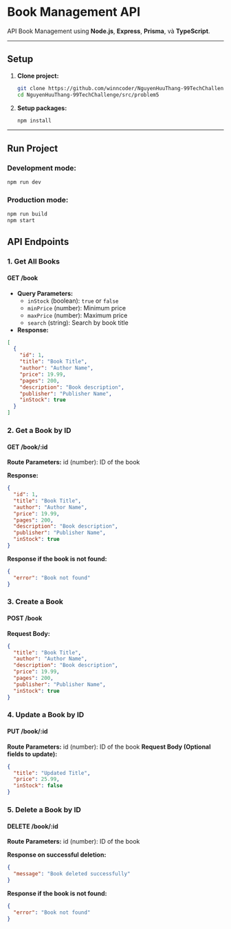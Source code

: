 # Book Management API

API Book Management using **Node.js**, **Express**, **Prisma**, và **TypeScript**.

---

## Setup

1. **Clone project:**
    ```bash
    git clone https://github.com/winncoder/NguyenHuuThang-99TechChallenge.git
    cd NguyenHuuThang-99TechChallenge/src/problem5
    ```

2. **Setup packages:**
    ```bash
    npm install
    ```

---

## Run Project

### Development mode:
```bash
npm run dev
```

### Production mode:
```bash
npm run build
npm start
```

## API Endpoints

### 1. Get All Books

#### GET /book
- **Query Parameters:**
  - `inStock` (boolean): `true` or `false`
  - `minPrice` (number): Minimum price
  - `maxPrice` (number): Maximum price
  - `search` (string): Search by book title
- **Response:**
```json
[
  {
    "id": 1,
    "title": "Book Title",
    "author": "Author Name",
    "price": 19.99,
    "pages": 200,
    "description": "Book description",
    "publisher": "Publisher Name",
    "inStock": true
  }
]
```
### 2. Get a Book by ID
#### GET /book/:id

**Route Parameters:**
id (number): ID of the book

**Response:**
```json
{
  "id": 1,
  "title": "Book Title",
  "author": "Author Name",
  "price": 19.99,
  "pages": 200,
  "description": "Book description",
  "publisher": "Publisher Name",
  "inStock": true
}
```

**Response if the book is not found:**
```json
{
  "error": "Book not found"
}
```

### 3. Create a Book
#### POST /book

**Request Body:**
```json
{
  "title": "Book Title",
  "author": "Author Name",
  "description": "Book description",
  "price": 19.99,
  "pages": 200,
  "publisher": "Publisher Name",
  "inStock": true
}
```

### 4. Update a Book by ID
#### PUT /book/:id
**Route Parameters:**
id (number): ID of the book
**Request Body (Optional fields to update):**
```json
{
  "title": "Updated Title",
  "price": 25.99,
  "inStock": false
}
```

### 5. Delete a Book by ID
#### DELETE /book/:id

**Route Parameters:**
id (number): ID of the book

**Response on successful deletion:**
```json
{
  "message": "Book deleted successfully"
}
```

**Response if the book is not found:**
```json
{
  "error": "Book not found"
}
```